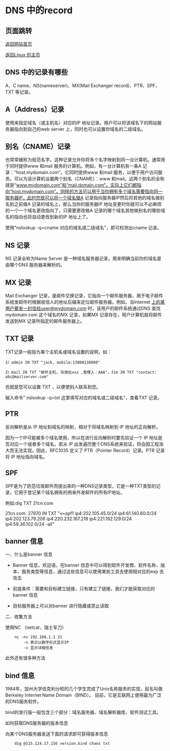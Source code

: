# DNS 中的record

## 页面跳转

[返回网站首页](https://ryancatalina.github.io/)

[返回Linux 的主页](/index.md)

## DNS 中的记录有哪些

A、C name、NS(nameserver)、MX(Mail Exchanger record)、PTR、SPF、TXT 等记录。

## A（Address）记录

使用来指定域名（或主机名）对应的IP 地址记录。用户可以将该域名下的网站服务器指向到自己的web server 上，同时也可以设置你域名的二级域名。

## 别名（CNAME）记录

也常常被称为规范名字。这种记录允许你将多个名字映射到同一台计算机。通常用于同时提供www 和mail 服务的计算机。例如，有一台计算机有一条A 记录：“host.mydomain.com”。它同时提供www 和mail 服务，以便于用户访问服务。可以为该计算机设置两个别名（CNAME）：www 和mail。这两个别名的全称就是“www.mydomain.com”和“mail.domain.com”。实际上它们都指向“host.mydomain.com”。同样的方法可以用于当你拥有多个域名需要指向同一服务器IP，此时您就可以将一个域名做A 记录指向服务器IP然后将其他的域名做别名到之前做A 记录的域名上，那么当你的服务器IP 地址变更时你就可以不必麻烦的一个一个域名更改指向了，只需要更改做A 记录的哪个域名其他做别名的哪些域名的指向也将自动更改到新的IP 地址上了。

使用"nslookup -q=cname 对应的域名或二级域名"，即可检测出cname 记录。

## NS 记录

NS 记录全称为Name Server 是一种域名服务器记录，用来明确当前你的域名是由哪个DNS 服务器来解析的。

## MX 记录

Mail Exchanger 记录，是邮件交换记录，它指向一个邮件服务器，用于电子邮件系统发邮件时根据收信人的地址后缀来定位邮件服务器。例如，当Internet 上的某用户要发一封信给user@mydomain.com 时，该用户的邮件系统通过DNS 查找mydomain.com 这个域名的MX 记录，如果MX 记录存在，用户计算机就将邮件发送到MX 记录所指定的邮件服务器上。

## TXT 记录

TXT记录一般指为某个主机名或域名设置的说明，如：

    1）admin IN TXT "jack, mobile:13800138000"

    2）mail IN TXT "邮件主机, 存放在xxx ,管理人：AAA"，Jim IN TXT "contact: abc@mailserver.com"

也就是您可以设置 TXT ，以便使别人联系到您。

输入命令" nslookup -q=txt 这里填写对应的域名或二级域名"，查看TXT 记录。

## PTR

反向解析是从 IP 地址到域名的映射，相对于将域名映射到 IP 地址的正向解析。

因为一个IP可能被多个域名使用，所以在进行反向解析时要先验证一个 IP 地址是否对应一个或者多个域名。若从 IP 出发遍历整个DNS系统来验证，将会因工程浩大而无法实现。因此，RFC1035 定义了 PTR（Pointer Record）记录。PTR 记录将 IP 地址指向域名。

## SPF

SPF是为了防范垃圾邮件而提出来的一种DNS记录类型，它是一种TXT类型的记录，它用于登记某个域名拥有的用来外发邮件的所有IP地址。

例如:dig TXT 21cn.com

21cn.com. 27970 IN TXT "v=spf1 ip4:202.105.45.0/24 ip4:61.140.60.0/24 ip4:202.123.79.206 ip4:220.232.167.218 ip4:221.192.129.0/24 ip4:59.36.102.0/24 -all"

## banner 信息

一、什么是banner 信息

* Banner 信息，欢迎语，在banner 信息中可以得到软件开发商、软件名称、版本、服务类型等信息，通过这些信息可以使用某些工具去使用相对应的exp 去攻击

* 前提条件：需要和目标建立链接，只有建立了链接，我们才能获取对应的banner 信息

* 目标服务器上可以对banner 进行隐藏或禁止读取

二、收集方法

使用NC （netcat，瑞士军刀）

```
    nc -nv 192.168.1.1 21
        -n 表示以数字形式显示IP
        -v 显示详细信息
```

此外还有很多种方法

## bind 信息

1984年，加州大学伯克利分校的几个学生完成了Unix名称服务的实现，起名叫做Berkeley Internet Name Domain（BIND）。
目前，它是互联网上使用最为广泛的DNS服务软件。

bind的发行版一般包含三个部分：域名服务器、域名解析器库、软件测试工具。

如何获取DNS服务器的版本信息

向某个DNS服务器发送下面的请求即可获得版本信息

```
    dig @115.124.17.156 version.bind chaos txt
```

